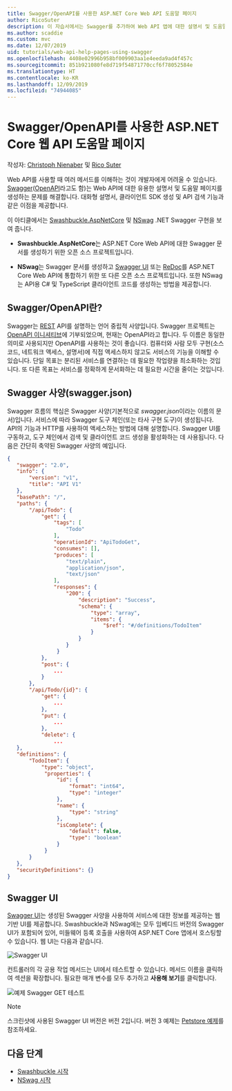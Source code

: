 ```yaml
---
title: Swagger/OpenAPI를 사용한 ASP.NET Core Web API 도움말 페이지
author: RicoSuter
description: 이 자습서에서는 Swagger를 추가하여 Web API 앱에 대한 설명서 및 도움말 페이지를 생성하는 연습을 제공합니다.
ms.author: scaddie
ms.custom: mvc
ms.date: 12/07/2019
uid: tutorials/web-api-help-pages-using-swagger
ms.openlocfilehash: 4408e02996b958bf009903aa1e4eeda9ad4f457c
ms.sourcegitcommit: 851b921080fe8d719f54871770ccf6f78052584e
ms.translationtype: HT
ms.contentlocale: ko-KR
ms.lasthandoff: 12/09/2019
ms.locfileid: "74944085"
---
```

# <a name="aspnet-core-web-api-help-pages-with-swagger--openapi"></a>Swagger/OpenAPI를 사용한 ASP.NET Core 웹 API 도움말 페이지

작성자: [Christoph Nienaber](https://twitter.com/zuckerthoben) 및 [Rico Suter](https://blog.rsuter.com/)

Web API를 사용할 때 여러 메서드를 이해하는 것이 개발자에게 어려울 수 있습니다. [Swagger](https://swagger.io/)([OpenAPI](https://www.openapis.org/)라고도 함)는 Web API에 대한 유용한 설명서 및 도움말 페이지를 생성하는 문제를 해결합니다. 대화형 설명서, 클라이언트 SDK 생성 및 API 검색 기능과 같은 이점을 제공합니다.

이 아티클에서는 [Swashbuckle.AspNetCore](https://github.com/domaindrivendev/Swashbuckle.AspNetCore) 및 [NSwag](https://github.com/RicoSuter/NSwag) .NET Swagger 구현을 보여 줍니다.

* **Swashbuckle.AspNetCore**는 ASP.NET Core Web API에 대한 Swagger 문서를 생성하기 위한 오픈 소스 프로젝트입니다.

* **NSwag**는 Swagger 문서를 생성하고 [Swagger UI](https://swagger.io/swagger-ui/) 또는 [ReDoc](https://github.com/Rebilly/ReDoc)를 ASP.NET Core Web API에 통합하기 위한 또 다른 오픈 소스 프로젝트입니다. 또한 NSwag는 API용 C# 및 TypeScript 클라이언트 코드를 생성하는 방법을 제공합니다.

## <a name="what-is-swagger--openapi"></a>Swagger/OpenAPI란?

Swagger는 [REST](https://en.wikipedia.org/wiki/Representational_state_transfer) API를 설명하는 언어 중립적 사양입니다. Swagger 프로젝트는 [OpenAPI 이니셔티브](https://www.openapis.org/)에 기부되었으며, 현재는 OpenAPI라고 합니다. 두 이름은 동일한 의미로 사용되지만 OpenAPI를 사용하는 것이 좋습니다. 컴퓨터와 사람 모두 구현(소스 코드, 네트워크 액세스, 설명서)에 직접 액세스하지 않고도 서비스의 기능을 이해할 수 있습니다. 단일 목표는 분리된 서비스를 연결하는 데 필요한 작업량을 최소화하는 것입니다. 또 다른 목표는 서비스를 정확하게 문서화하는 데 필요한 시간을 줄이는 것입니다.

## <a name="swagger-specification-swaggerjson"></a>Swagger 사양(swagger.json)

Swagger 흐름의 핵심은 Swagger 사양(기본적으로 *swagger.json*이라는 이름의 문서)입니다. 서비스에 따라 Swagger 도구 체인(또는 타사 구현 도구)이 생성됩니다. API의 기능과 HTTP를 사용하여 액세스하는 방법에 대해 설명합니다. Swagger UI를 구동하고, 도구 체인에서 검색 및 클라이언트 코드 생성을 활성화하는 데 사용됩니다. 다음은 간단히 축약된 Swagger 사양의 예입니다.

```json
{
   "swagger": "2.0",
   "info": {
       "version": "v1",
       "title": "API V1"
   },
   "basePath": "/",
   "paths": {
       "/api/Todo": {
           "get": {
               "tags": [
                   "Todo"
               ],
               "operationId": "ApiTodoGet",
               "consumes": [],
               "produces": [
                   "text/plain",
                   "application/json",
                   "text/json"
               ],
               "responses": {
                   "200": {
                       "description": "Success",
                       "schema": {
                           "type": "array",
                           "items": {
                               "$ref": "#/definitions/TodoItem"
                           }
                       }
                   }
                }
           },
           "post": {
               ...
           }
       },
       "/api/Todo/{id}": {
           "get": {
               ...
           },
           "put": {
               ...
           },
           "delete": {
               ...
   },
   "definitions": {
       "TodoItem": {
           "type": "object",
            "properties": {
                "id": {
                    "format": "int64",
                    "type": "integer"
                },
                "name": {
                    "type": "string"
                },
                "isComplete": {
                    "default": false,
                    "type": "boolean"
                }
            }
       }
   },
   "securityDefinitions": {}
}
```

## <a name="swagger-ui"></a>Swagger UI

[Swagger UI](https://swagger.io/swagger-ui/)는 생성된 Swagger 사양을 사용하여 서비스에 대한 정보를 제공하는 웹 기반 UI를 제공합니다. Swashbuckle과 NSwag에는 모두 임베디드 버전의 Swagger UI가 포함되어 있어, 미들웨어 등록 호출을 사용하여 ASP.NET Core 앱에서 호스팅할 수 있습니다. 웹 UI는 다음과 같습니다.

![Swagger UI](web-api-help-pages-using-swagger/_static/swagger-ui.png)

컨트롤러의 각 공용 작업 메서드는 UI에서 테스트할 수 있습니다. 메서드 이름을 클릭하여 섹션을 확장합니다. 필요한 매개 변수를 모두 추가하고 **사용해 보기**를 클릭합니다.

![예제 Swagger GET 테스트](web-api-help-pages-using-swagger/_static/get-try-it-out.png)

> [!NOTE]
> 스크린샷에 사용된 Swagger UI 버전은 버전 2입니다. 버전 3 예제는 [Petstore 예제](https://petstore.swagger.io/)를 참조하세요.

## <a name="next-steps"></a>다음 단계

* [Swashbuckle 시작](xref:tutorials/get-started-with-swashbuckle)
* [NSwag 시작](xref:tutorials/get-started-with-nswag)
